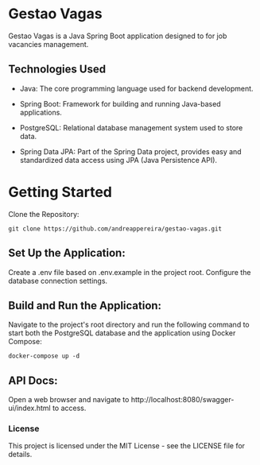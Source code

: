 # Gestao Vagas
Gestao Vagas is a Java Spring Boot application designed to for job vacancies management.

## Technologies Used
- Java: The core programming language used for backend development.

- Spring Boot: Framework for building and running Java-based applications.

- PostgreSQL: Relational database management system used to store data.

- Spring Data JPA: Part of the Spring Data project, provides easy and standardized data access using JPA (Java Persistence API).


# Getting Started
Clone the Repository:
```
git clone https://github.com/andreappereira/gestao-vagas.git
```
## Set Up the Application:

Create a .env file based on .env.example in the project root. Configure the database connection settings.

## Build and Run the Application:

Navigate to the project's root directory and run the following command to start both the PostgreSQL database and the application using Docker Compose:
```
docker-compose up -d
```
<!-- ## Set Up the Application:

Open the application.properties file located in src/main/resources.
Configure the database connection properties to match the PostgreSQL database running in Docker Compose. -->

<!-- ## Build and Run the Application:
```
mvn spring-boot:run
``` -->
## API Docs:
Open a web browser and navigate to http://localhost:8080/swagger-ui/index.html to access.

<!-- ## Access the Application:
Open a web browser and navigate to http://localhost:8080 to access the application. -->

### License
This project is licensed under the MIT License - see the LICENSE file for details.
